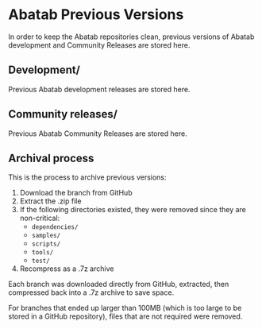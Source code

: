 # Abatab Previous Versions

In order to keep the Abatab repositories clean, previous versions of Abatab development and Community Releases are stored here.

## Development/

Previous Abatab development releases are stored here.

## Community releases/

Previous Abatab Community Releases are stored here.

## Archival process

This is the process to archive previous versions:

1. Download the branch from GitHub
2. Extract the .zip file
3. If the following directories existed, they were removed since they are non-critical:
    - `dependencies/`
    - `samples/`
    - `scripts/`
    - `tools/`
    - `test/`
4. Recompress as a .7z archive

Each branch was downloaded directly from GitHub, extracted, then compressed back into a .7z archive to save space.

For branches that ended up larger than 100MB (which is too large to be stored in a GitHub repository), files that are not required were removed.

